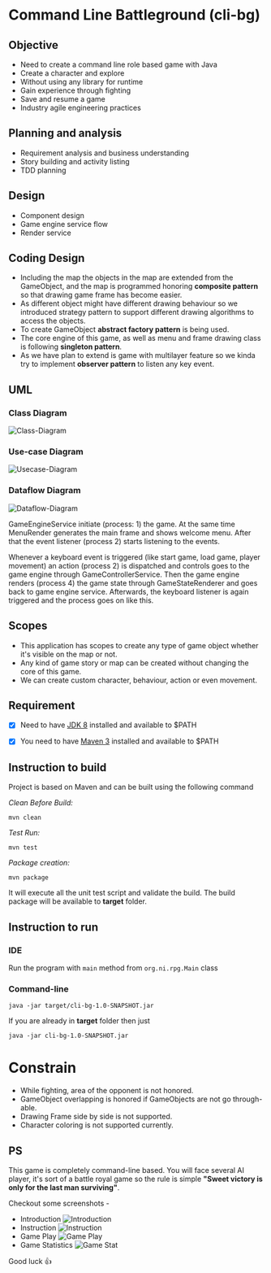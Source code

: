 # Command Line Battleground (cli-bg)

## Objective 
* Need to create a command line role based game with Java
* Create a character and explore
* Without using any library for runtime
* Gain experience through fighting
* Save and resume a game
* Industry agile engineering practices

## Planning and analysis

* Requirement analysis and business understanding 
* Story building and activity listing 
* TDD planning

## Design
* Component design
* Game engine service flow
* Render service

## Coding Design

* Including the map the objects in the map are extended from the GameObject, and the map is programmed honoring **composite pattern** so that drawing game frame has become easier.
* As different object might have different drawing behaviour so we introduced strategy pattern to support different drawing algorithms to access the objects.
* To create GameObject **abstract factory pattern** is being used.
* The core engine of this game, as well as menu and frame drawing class is following **singleton pattern**.
* As we have plan to extend is game with multilayer feature so we kinda try to implement **observer pattern** to listen any key event.

## UML

### Class Diagram
![Class-Diagram](docs/Class-Diagram.jpg)

### Use-case Diagram 
![Usecase-Diagram](docs/Usecase-Diagram.jpg)

### Dataflow Diagram 
![Dataflow-Diagram](docs/Dataflow.jpg)

GameEngineService initiate (process: 1) the game. At the same time MenuRender generates the main frame and shows welcome menu. After that the event listener (process 2) starts listening to the events.

Whenever a keyboard event is triggered (like start game, load game, player movement) an action (process 2) is dispatched and controls goes to the game engine through GameControllerService. Then the game engine renders (process 4) the game state through GameStateRenderer and goes back to game engine service. Afterwards, the keyboard listener is again triggered and the process goes on like this.


## Scopes

* This application has scopes to create any type of game object whether it's visible on the map or not.
* Any kind of game story or map can be created without changing the core of this game.
* We can create custom character, behaviour, action or even movement.

## Requirement

- [x] Need to have [JDK 8](https://docs.oracle.com/javase/8/docs/technotes/guides/install/install_overview.html) installed and available to $PATH
- [x] You need to have [Maven 3](http://maven.apache.org/install.html) installed and available to $PATH


## Instruction to build
 
Project is based on Maven and can be built using the following command

*Clean Before Build:*
```
mvn clean
``` 
*Test Run:*
```
mvn test
``` 
*Package creation:*
```
mvn package
``` 

It will execute all the unit test script and validate the build. The build package will be available to **target** folder. 

## Instruction to run
 
### IDE

Run the program with `main` method from `org.ni.rpg.Main` class

### Command-line
```
java -jar target/cli-bg-1.0-SNAPSHOT.jar
```
If you are already in **target** folder then just 
```
java -jar cli-bg-1.0-SNAPSHOT.jar
```

# Constrain 
* While fighting, area of the opponent is not honored.
* GameObject overlapping is honored if GameObjects are not go through-able.
* Drawing Frame side by side is not supported.
* Character coloring is not supported currently.

## PS
This game is completely command-line based. You will face several AI player, it's sort of a battle royal game so the rule is simple **"Sweet victory is only for the last man surviving"**.

Checkout some screenshots -

* Introduction
![Introduction](docs/screenshots/01.png)
* Instruction
![Instruction](docs/screenshots/02.png)
* Game Play
![Game Play](docs/screenshots/03.png)
* Game Statistics
![Game Stat](docs/screenshots/04.png)

Good luck :+1: